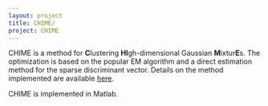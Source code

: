 ```yaml
---
layout: project
title: CHIME/
project: CHIME
---
```


CHIME is a method for **C**lustering **HI**gh-dimensional Gaussian **M**ixtur**E**s. The optimization is based on the popular EM algorithm and a direct estimation method for the sparse discriminant vector. Details on the method implemented are available [here](/papers/cai-chime).

CHIME is implemented in Matlab. 
